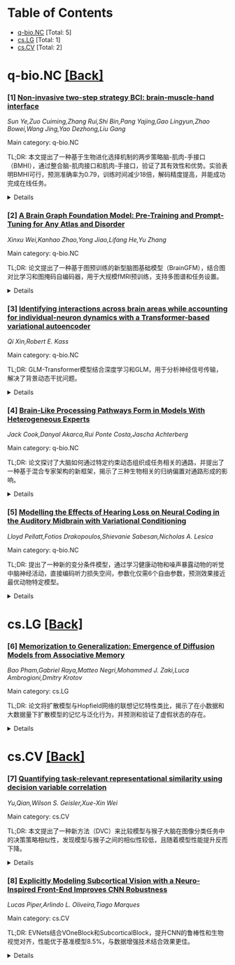 <div id=toc></div>

# Table of Contents

- [q-bio.NC](#q-bio.NC) [Total: 5]
- [cs.LG](#cs.LG) [Total: 1]
- [cs.CV](#cs.CV) [Total: 2]


<div id='q-bio.NC'></div>

# q-bio.NC [[Back]](#toc)

### [1] [Non-invasive two-step strategy BCI: brain-muscle-hand interface](https://arxiv.org/abs/2506.02013)
*Sun Ye,Zuo Cuiming,Zhang Rui,Shi Bin,Pang Yajing,Gao Lingyun,Zhao Bowei,Wang Jing,Yao Dezhong,Liu Gang*

Main category: q-bio.NC

TL;DR: 本文提出了一种基于生物进化选择机制的两步策略脑-肌肉-手接口（BMHI），通过整合脑-肌肉接口和肌肉-手接口，验证了其有效性和优势。实验表明BMHI可行，预测准确率为0.79，训练时间减少18倍，解码精度提高，并能成功完成在线任务。


<details>
  <summary>Details</summary>
Motivation: 传统脑机接口（如SSVEP-BCI和MI-BCI）依赖非自然范式，限制了广泛应用。本文旨在通过模仿自然神经运动通路的两步策略，提高训练效率和预测精度。

Method: 提出BMHI（BM + MH），通过离线、对比和在线实验验证其有效性。对比传统单步脑-手接口，BMHI引入神经肌肉传输机制作为中间约束层。

Result: BMHI预测准确率为0.79，训练时间减少18倍，解码精度提高。在线实验中，虚拟手和机械手成功完成日常任务。

Conclusion: BMHI的两步解码策略模仿自然神经运动通路，提高了训练效率和预测精度，推动了脑机接口技术向更自然交互模式发展。

Abstract: Brain-computer interface enables direct interaction between brain and device.
However, common brain-computer interfaces often employ one-step strategy that
rely on non-natural paradigms, such as SSVEP-BCI and MI-BCI, are limited to
specific scenarios, restricting their broader application. This paper first
proposes a two-step strategic brain-muscular-hand interface (BMHI) based on
biological evolutionary selection mechanism, by integrating the brain-muscle
(BM) interface with the muscle-hand (MH) interface through crosstalk ("BMHI =
BM + MH"). To verify the effectiveness of BMHI and the advantages of a two-step
strategy inspired by natural evolution, we conducted offline, comparison
(comparing BMHI (two-step) and brain-hand interface (one-step)), and online
experiments (using BMHI to control a virtual/machine hand for daily tasks). The
results show that: (1) BMHI is feasible and the prediction accuracy is 0.79;
(2) Unlike traditional multi-layer neural networks that attempt to establish a
direct brain-signal-to-action mapping through a single end-to-end process
(brain-hand interface), BMHI incorporates the neuro-muscular transmission
mechanisms evolved in biological systems as an intermediate constraint layer.
This phased decoding strategy can reduce training time by approximately 18-fold
and improve decoding accuracy; (3) In the online control experiment, both the
virtual hand and the manipulator were able to successfully complete tasks, like
moving objects such as boxes or plates and holding water glasses. The results
show that BMHI adopts a two-step decoding strategy that mimics natural human
neural motor pathways, improves training efficiency and prediction accuracy,
and promotes the development of BCI technology to a more natural interaction
mode.

</details>


### [2] [A Brain Graph Foundation Model: Pre-Training and Prompt-Tuning for Any Atlas and Disorder](https://arxiv.org/abs/2506.02044)
*Xinxu Wei,Kanhao Zhao,Yong Jiao,Lifang He,Yu Zhang*

Main category: q-bio.NC

TL;DR: 论文提出了一种基于图预训练的新型脑图基础模型（BrainGFM），结合图对比学习和图掩码自编码器，用于大规模fMRI预训练，支持多图谱和任务设置。


<details>
  <summary>Details</summary>
Motivation: 随着大语言模型（LLM）的发展，构建大规模脑基础模型以推动神经科学研究的需求日益增长。现有模型多基于时间序列信号或ROI特征，而BrainGFM提出了一种图预训练范式。

Method: BrainGFM采用图对比学习和图掩码自编码器进行预训练，整合了图提示和语言提示以支持下游任务，并通过元学习优化图提示，实现少样本和零样本学习。

Result: 模型在27个神经影像数据集上预训练，涵盖25种神经和精神疾病、8种分区图谱，包含25,000名受试者和60,000次fMRI扫描，性能优异。

Conclusion: BrainGFM为脑图基础模型提供了统一框架，具有广泛适应性和泛化能力，为神经科学研究提供了新工具。

Abstract: As large language models (LLMs) continue to revolutionize AI research, there
is a growing interest in building large-scale brain foundation models to
advance neuroscience. While most existing brain foundation models are
pre-trained on time-series signals or region-of-interest (ROI) features, we
propose a novel graph-based pre-training paradigm for constructing a brain
graph foundation model. In this paper, we introduce the Brain Graph Foundation
Model, termed BrainGFM, a unified framework that leverages graph contrastive
learning and graph masked autoencoders for large-scale fMRI-based pre-training.
BrainGFM is pre-trained on a diverse mixture of brain atlases with varying
parcellations, significantly expanding the pre-training corpus and enhancing
the model's ability to generalize across heterogeneous fMRI-derived brain
representations. To support efficient and versatile downstream transfer, we
integrate both graph prompts and language prompts into the model design,
enabling BrainGFM to flexibly adapt to a wide range of atlases, neurological
and psychiatric disorders, and task settings. Furthermore, we employ
meta-learning to optimize the graph prompts, facilitating strong generalization
to previously unseen disorders under both few-shot and zero-shot learning
conditions via language-guided prompting. BrainGFM is pre-trained on 27
neuroimaging datasets spanning 25 common neurological and psychiatric
disorders, encompassing 2 types of brain atlases (functional and anatomical)
across 8 widely-used parcellations, and covering over 25,000 subjects, 60,000
fMRI scans, and a total of 400,000 graph samples aggregated across all atlases
and parcellations. The code is available at:
https://github.com/weixinxu666/BrainGFM

</details>


### [3] [Identifying interactions across brain areas while accounting for individual-neuron dynamics with a Transformer-based variational autoencoder](https://arxiv.org/abs/2506.02263)
*Qi Xin,Robert E. Kass*

Main category: q-bio.NC

TL;DR: GLM-Transformer模型结合深度学习和GLM，用于分析神经信号传输，解决了背景动态干扰问题。


<details>
  <summary>Details</summary>
Motivation: 大规模神经记录技术提供了研究神经回路信号传输的机会，但神经响应的变异性（如行为或内部状态变化）可能干扰功能耦合的识别。

Method: 开发了GLM-Transformer模型，结合Transformer变分自编码器和GLM，捕捉非稳态神经元动态并估计神经群体间的定向相互作用。

Result: 在合成数据和真实数据（Allen Institute视觉编码数据集）中，模型成功恢复已知耦合结构并识别视觉层级的前馈通路。

Conclusion: GLM-Transformer为神经群体相互作用的识别提供了改进方法，同时结合了深度学习的优势与可解释性。

Abstract: Advances in large-scale recording technologies now enable simultaneous
measurements from multiple brain areas, offering new opportunities to study
signal transmission across interacting components of neural circuits. However,
neural responses exhibit substantial trial-to-trial variability, often driven
by unobserved factors such as subtle changes in animal behavior or internal
states. To prevent evolving background dynamics from contaminating
identification of functional coupling, we developed a hybrid neural spike train
model, GLM-Transformer, that incorporates flexible, deep latent variable models
into a point process generalized linear model (GLM) having an interpretable
component for cross-population interactions. A Transformer-based variational
autoencoder captures nonstationary individual-neuron dynamics that vary across
trials, while standard nonparametric regression GLM coupling terms provide
estimates of directed interactions between neural populations. We incorporate a
low-rank structure on population-to-population coupling effects to improve
scalability. Across synthetic datasets and mechanistic simulations,
GLM-Transformer recovers known coupling structure and remains robust to shared
background fluctuations. When applied to the Allen Institute Visual Coding
dataset, it identifies feedforward pathways consistent with established visual
hierarchies. This work offers a step toward improved identification of neural
population interactions, and contributes to ongoing efforts aimed at achieving
interpretable results while harvesting the benefits of deep learning.

</details>


### [4] [Brain-Like Processing Pathways Form in Models With Heterogeneous Experts](https://arxiv.org/abs/2506.02813)
*Jack Cook,Danyal Akarca,Rui Ponte Costa,Jascha Achterberg*

Main category: q-bio.NC

TL;DR: 论文探讨了大脑如何通过特定约束动态组织成任务相关的通路，并提出了一种基于混合专家架构的新框架，揭示了三种生物相关的归纳偏置对通路形成的影响。


<details>
  <summary>Details</summary>
Motivation: 研究大脑如何动态组织成任务相关的通路，以理解其背后的机制。

Method: 使用扩展的混合专家架构（Heterogeneous Mixture-of-Experts），并引入三种归纳偏置：路由成本、任务性能相关的成本缩放和随机专家丢弃。

Result: 人工模型中的通路与大脑在学习不同难度任务时的通路使用方式一致。

Conclusion: 提出了一种新框架，揭示了归纳偏置对大脑通路形成的作用，可能使混合专家架构更具适应性。

Abstract: The brain is made up of a vast set of heterogeneous regions that dynamically
organize into pathways as a function of task demands. Examples of such pathways
can be seen in the interactions between cortical and subcortical networks
during learning. This raises the question of how exactly brain regions organize
into these dynamic groups. In this work, we use an extension of the
Heterogeneous Mixture-of-Experts architecture, to show that heterogeneous
regions do not form processing pathways by themselves, implying that the brain
likely implements specific constraints which result in reliable formation of
pathways. We identify three biologically relevant inductive biases that
encourage pathway formation: a routing cost imposed on the use of more complex
regions, a scaling factor that reduces this cost when task performance is low,
and randomized expert dropout. When comparing our resulting Mixture-of-Pathways
model with the brain, we observe that the artificial pathways match how the
brain uses cortical and subcortical systems to learn and solve tasks of varying
difficulty. In summary, we introduce a novel framework for investigating how
the brain forms task-specific pathways through inductive biases which may make
Mixture-of-Experts architectures in general more adaptive.

</details>


### [5] [Modelling the Effects of Hearing Loss on Neural Coding in the Auditory Midbrain with Variational Conditioning](https://arxiv.org/abs/2506.03088)
*Lloyd Pellatt,Fotios Drakopoulos,Shievanie Sabesan,Nicholas A. Lesica*

Main category: q-bio.NC

TL;DR: 提出了一种新的变分条件模型，通过学习健康动物和噪声暴露动物的听觉中脑神经活动，直接编码听力损失空间，参数化仅需6个自由参数，预测效果接近最优动物特定模型。


<details>
  <summary>Details</summary>
Motivation: 听觉大脑建模因复杂性高而难以手动构建，且缺乏直接训练DNN模型的数据集。现有模型假设听觉处理在所有大脑中相同，无法捕捉听力损失的广泛变化。

Method: 使用变分条件模型，从健康及噪声暴露动物的听觉中脑神经活动记录中学习听力损失空间，参数化仅需6个自由参数。

Result: 模型准确预测了正常听力动物62%和听力受损动物68%的可解释神经反应方差，接近最优动物特定模型。通过贝叶斯优化，仅需15-30次迭代即可拟合新动物数据。

Conclusion: 该模型为未来开发参数化听力损失补偿模型奠定了基础，可通过快速拟合新用户数据直接恢复听力受损大脑的正常神经编码。

Abstract: The mapping from sound to neural activity that underlies hearing is highly
non-linear. The first few stages of this mapping in the cochlea have been
modelled successfully, with biophysical models built by hand and, more
recently, with DNN models trained on datasets simulated by biophysical models.
Modelling the auditory brain has been a challenge because central auditory
processing is too complex for models to be built by hand, and datasets for
training DNN models directly have not been available. Recent work has taken
advantage of large-scale high resolution neural recordings from the auditory
midbrain to build a DNN model of normal hearing with great success. But this
model assumes that auditory processing is the same in all brains, and therefore
it cannot capture the widely varying effects of hearing loss.
  We propose a novel variational-conditional model to learn to encode the space
of hearing loss directly from recordings of neural activity in the auditory
midbrain of healthy and noise exposed animals. With hearing loss parametrised
by only 6 free parameters per animal, our model accurately predicts 62\% of the
explainable variance in neural responses from normal hearing animals and 68%
for hearing impaired animals, within a few percentage points of state of the
art animal specific models. We demonstrate that the model can be used to
simulate realistic activity from out of sample animals by fitting only the
learned conditioning parameters with Bayesian optimisation, achieving
crossentropy loss within 2% of the optimum in 15-30 iterations. Including more
animals in the training data slightly improved the performance on unseen
animals. This model will enable future development of parametrised hearing loss
compensation models trained to directly restore normal neural coding in hearing
impaired brains, which can be quickly fitted for a new user by human in the
loop optimisation.

</details>


<div id='cs.LG'></div>

# cs.LG [[Back]](#toc)

### [6] [Memorization to Generalization: Emergence of Diffusion Models from Associative Memory](https://arxiv.org/abs/2505.21777)
*Bao Pham,Gabriel Raya,Matteo Negri,Mohammed J. Zaki,Luca Ambrogioni,Dmitry Krotov*

Main category: cs.LG

TL;DR: 论文将扩散模型与Hopfield网络的联想记忆特性类比，揭示了在小数据和大数据量下扩散模型的记忆与泛化行为，并预测和验证了虚假状态的存在。


<details>
  <summary>Details</summary>
Motivation: 研究扩散模型在记忆编码和检索过程中的行为，探索其与Hopfield网络的相似性，特别是虚假状态的出现及其对生成样本的影响。

Method: 将扩散模型的训练和生成阶段分别类比为Hopfield网络的记忆编码和检索，分析不同数据量下的模型行为。

Result: 在小数据量下，扩散模型表现出强记忆行为；在大数据量下，生成样本的流形形成新的吸引子状态，虚假状态出现在过渡边界。

Conclusion: 通过联想记忆的视角，为扩散模型的记忆-泛化现象提供了新见解，并理论预测和实验验证了虚假状态的存在。

Abstract: Hopfield networks are associative memory (AM) systems, designed for storing
and retrieving patterns as local minima of an energy landscape. In the
classical Hopfield model, an interesting phenomenon occurs when the amount of
training data reaches its critical memory load $- spurious\,\,states$, or
unintended stable points, emerge at the end of the retrieval dynamics, leading
to incorrect recall. In this work, we examine diffusion models, commonly used
in generative modeling, from the perspective of AMs. The training phase of
diffusion model is conceptualized as memory encoding (training data is stored
in the memory). The generation phase is viewed as an attempt of memory
retrieval. In the small data regime the diffusion model exhibits a strong
memorization phase, where the network creates distinct basins of attraction
around each sample in the training set, akin to the Hopfield model below the
critical memory load. In the large data regime, a different phase appears where
an increase in the size of the training set fosters the creation of new
attractor states that correspond to manifolds of the generated samples.
Spurious states appear at the boundary of this transition and correspond to
emergent attractor states, which are absent in the training set, but, at the
same time, have distinct basins of attraction around them. Our findings
provide: a novel perspective on the memorization-generalization phenomenon in
diffusion models via the lens of AMs, theoretical prediction of existence of
spurious states, empirical validation of this prediction in commonly-used
diffusion models.

</details>


<div id='cs.CV'></div>

# cs.CV [[Back]](#toc)

### [7] [Quantifying task-relevant representational similarity using decision variable correlation](https://arxiv.org/abs/2506.02164)
*Yu,Qian,Wilson S. Geisler,Xue-Xin Wei*

Main category: cs.CV

TL;DR: 本文提出了一种新方法（DVC）来比较模型与猴子大脑在图像分类任务中的决策策略相似性，发现模型与猴子之间的相似性较低，且随着模型性能提升反而下降。


<details>
  <summary>Details</summary>
Motivation: 研究动机是解决先前关于大脑与深度神经网络在图像分类任务中表征相似性的争议，提出更准确的比较方法。

Method: 采用决策变量相关（DVC）方法，量化分类任务中解码决策的相关性，评估模型与猴子V4/IT记录的相似性。

Result: 发现模型间相似性与猴子间相似性相当，但模型与猴子相似性较低且随模型性能提升而下降；对抗训练和更大数据集预训练未能提升模型与猴子相似性。

Conclusion: 结果表明猴子V4/IT与图像分类模型在任务相关表征上存在根本差异。

Abstract: Previous studies have compared the brain and deep neural networks trained on
image classification. Intriguingly, while some suggest that their
representations are highly similar, others argued the opposite. Here, we
propose a new approach to characterize the similarity of the decision
strategies of two observers (models or brains) using decision variable
correlation (DVC). DVC quantifies the correlation between decoded decisions on
individual samples in a classification task and thus can capture task-relevant
information rather than general representational alignment. We evaluate this
method using monkey V4/IT recordings and models trained on image classification
tasks.
  We find that model--model similarity is comparable to monkey--monkey
similarity, whereas model--monkey similarity is consistently lower and,
surprisingly, decreases with increasing ImageNet-1k performance. While
adversarial training enhances robustness, it does not improve model--monkey
similarity in task-relevant dimensions; however, it markedly increases
model--model similarity. Similarly, pre-training on larger datasets does not
improve model--monkey similarity. These results suggest a fundamental
divergence between the task-relevant representations in monkey V4/IT and those
learned by models trained on image classification tasks.

</details>


### [8] [Explicitly Modeling Subcortical Vision with a Neuro-Inspired Front-End Improves CNN Robustness](https://arxiv.org/abs/2506.03089)
*Lucas Piper,Arlindo L. Oliveira,Tiago Marques*

Main category: cs.CV

TL;DR: EVNets结合VOneBlock和SubcorticalBlock，提升CNN的鲁棒性和生物视觉对齐，性能优于基准模型8.5%，与数据增强技术结合效果更佳。


<details>
  <summary>Details</summary>
Motivation: 解决CNN在视觉扰动和域外图像中的脆弱性，通过模仿生物视觉结构提升模型鲁棒性。

Method: 引入EVNets，结合VOneBlock和SubcorticalBlock，后者基于神经科学模型参数化，优化与生物视觉对齐。

Result: EVNets在V1对齐、形状偏好和鲁棒性基准测试中表现优异，性能提升8.5%。与数据增强技术结合时效果更佳。

Conclusion: EVNets展示了架构改进与数据增强的互补性，为提升CNN鲁棒性提供了新方向。

Abstract: Convolutional neural networks (CNNs) trained on object recognition achieve
high task performance but continue to exhibit vulnerability under a range of
visual perturbations and out-of-domain images, when compared with biological
vision. Prior work has demonstrated that coupling a standard CNN with a
front-end block (VOneBlock) that mimics the primate primary visual cortex (V1)
can improve overall model robustness. Expanding on this, we introduce Early
Vision Networks (EVNets), a new class of hybrid CNNs that combine the VOneBlock
with a novel SubcorticalBlock, whose architecture draws from computational
models in neuroscience and is parameterized to maximize alignment with
subcortical responses reported across multiple experimental studies. Without
being optimized to do so, the assembly of the SubcorticalBlock with the
VOneBlock improved V1 alignment across most standard V1 benchmarks, and better
modeled extra-classical receptive field phenomena. In addition, EVNets exhibit
stronger emergent shape bias and overperform the base CNN architecture by 8.5%
on an aggregate benchmark of robustness evaluations, including adversarial
perturbations, common corruptions, and domain shifts. Finally, we show that
EVNets can be further improved when paired with a state-of-the-art data
augmentation technique, surpassing the performance of the isolated data
augmentation approach by 7.3% on our robustness benchmark. This result reveals
complementary benefits between changes in architecture to better mimic biology
and training-based machine learning approaches.

</details>
